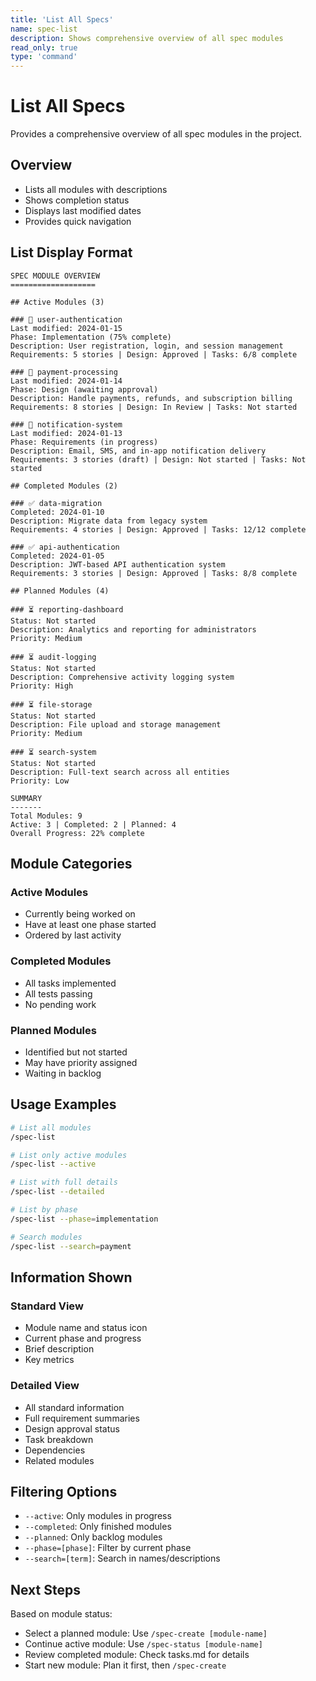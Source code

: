 ```yaml
---
title: 'List All Specs'
name: spec-list
description: Shows comprehensive overview of all spec modules
read_only: true
type: 'command'
---
```


# List All Specs

Provides a comprehensive overview of all spec modules in the project.

## Overview

- Lists all modules with descriptions
- Shows completion status
- Displays last modified dates
- Provides quick navigation

## List Display Format

```
SPEC MODULE OVERVIEW
===================

## Active Modules (3)

### 🔄 user-authentication
Last modified: 2024-01-15
Phase: Implementation (75% complete)
Description: User registration, login, and session management
Requirements: 5 stories | Design: Approved | Tasks: 6/8 complete

### 🔄 payment-processing  
Last modified: 2024-01-14
Phase: Design (awaiting approval)
Description: Handle payments, refunds, and subscription billing
Requirements: 8 stories | Design: In Review | Tasks: Not started

### 🔄 notification-system
Last modified: 2024-01-13
Phase: Requirements (in progress)
Description: Email, SMS, and in-app notification delivery
Requirements: 3 stories (draft) | Design: Not started | Tasks: Not started

## Completed Modules (2)

### ✅ data-migration
Completed: 2024-01-10
Description: Migrate data from legacy system
Requirements: 4 stories | Design: Approved | Tasks: 12/12 complete

### ✅ api-authentication
Completed: 2024-01-05  
Description: JWT-based API authentication system
Requirements: 3 stories | Design: Approved | Tasks: 8/8 complete

## Planned Modules (4)

### ⏳ reporting-dashboard
Status: Not started
Description: Analytics and reporting for administrators
Priority: Medium

### ⏳ audit-logging
Status: Not started
Description: Comprehensive activity logging system  
Priority: High

### ⏳ file-storage
Status: Not started
Description: File upload and storage management
Priority: Medium

### ⏳ search-system
Status: Not started
Description: Full-text search across all entities
Priority: Low

SUMMARY
-------
Total Modules: 9
Active: 3 | Completed: 2 | Planned: 4
Overall Progress: 22% complete
```

## Module Categories

### Active Modules
- Currently being worked on
- Have at least one phase started
- Ordered by last activity

### Completed Modules  
- All tasks implemented
- All tests passing
- No pending work

### Planned Modules
- Identified but not started
- May have priority assigned
- Waiting in backlog

## Usage Examples

```bash
# List all modules
/spec-list

# List only active modules
/spec-list --active

# List with full details
/spec-list --detailed

# List by phase
/spec-list --phase=implementation

# Search modules
/spec-list --search=payment
```

## Information Shown

### Standard View
- Module name and status icon
- Current phase and progress
- Brief description
- Key metrics

### Detailed View
- All standard information
- Full requirement summaries
- Design approval status
- Task breakdown
- Dependencies
- Related modules

## Filtering Options

- `--active`: Only modules in progress
- `--completed`: Only finished modules
- `--planned`: Only backlog modules
- `--phase=[phase]`: Filter by current phase
- `--search=[term]`: Search in names/descriptions

## Next Steps

Based on module status:
- Select a planned module: Use `/spec-create [module-name]`
- Continue active module: Use `/spec-status [module-name]`
- Review completed module: Check tasks.md for details
- Start new module: Plan it first, then `/spec-create`